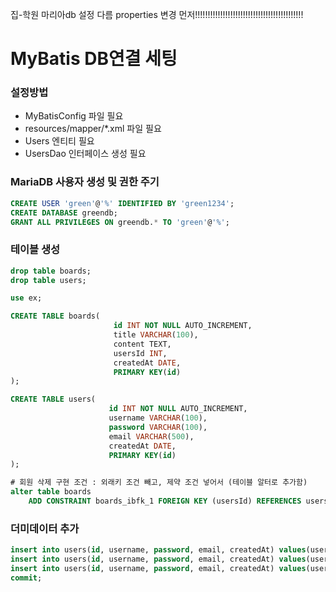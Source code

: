 집-학원 마리아db 설정 다름 properties 변경 먼저!!!!!!!!!!!!!!!!!!!!!!!!!!!!!!!!!!!!!!!!!!!


# MyBatis DB연결 세팅

### 설정방법
- MyBatisConfig 파일 필요
- resources/mapper/*.xml 파일 필요
- Users 엔티티 필요
- UsersDao 인터페이스 생성 필요

### MariaDB 사용자 생성 및 권한 주기
```sql
CREATE USER 'green'@'%' IDENTIFIED BY 'green1234';
CREATE DATABASE greendb;
GRANT ALL PRIVILEGES ON greendb.* TO 'green'@'%';
```

### 테이블 생성
```sql
drop table boards;
drop table users;

use ex;

CREATE TABLE boards(
                       id INT NOT NULL AUTO_INCREMENT,
                       title VARCHAR(100),
                       content TEXT,
                       usersId INT,
                       createdAt DATE,
                       PRIMARY KEY(id)
);

CREATE TABLE users(
                      id INT NOT NULL AUTO_INCREMENT,
                      username VARCHAR(100),
                      password VARCHAR(100),
                      email VARCHAR(500),
                      createdAt DATE,
                      PRIMARY KEY(id)
);

# 회원 삭제 구현 조건 : 외래키 조건 빼고, 제약 조건 넣어서 (테이블 알터로 추가함)
alter table boards
    ADD CONSTRAINT boards_ibfk_1 FOREIGN KEY (usersId) REFERENCES users(id) on delete set null;

```

### 더미데이터 추가
```sql
insert into users(id, username, password, email, createdAt) values(users_seq.nextval, 'ssar', '1234', 'ssar@nate.com', sysdate);
insert into users(id, username, password, email, createdAt) values(users_seq.nextval, 'cos', '1234', 'cos@nate.com', sysdate);
insert into users(id, username, password, email, createdAt) values(users_seq.nextval, 'hong', '1234', 'hong@nate.com', sysdate);
commit;
```